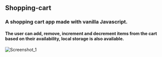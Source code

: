 ## Shopping-cart
### A shopping cart app made with vanilla Javascript.
#### The user can add, remove, increment and decrement items from the cart based on their availability, local storage is also available.

![Screenshot_1](https://user-images.githubusercontent.com/77740117/132098517-206e5343-2988-4c31-8986-f171a9eb7027.png)

